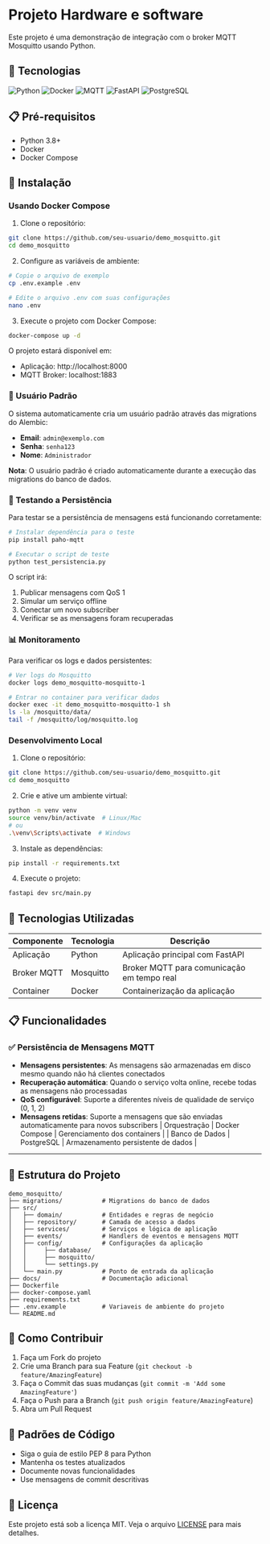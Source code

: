# Projeto Hardware e software

Este projeto é uma demonstração de integração com o broker MQTT Mosquitto usando Python.

## 🚀 Tecnologias

![Python](https://img.shields.io/badge/python-3670A0?style=for-the-badge&logo=python&logoColor=ffdd54)
![Docker](https://img.shields.io/badge/docker-%230db7ed.svg?style=for-the-badge&logo=docker&logoColor=white)
![MQTT](https://img.shields.io/badge/MQTT-660066?style=for-the-badge&logo=mqtt&logoColor=white)
![FastAPI](https://img.shields.io/badge/FastAPI-005571?style=for-the-badge&logo=fastapi)
![PostgreSQL](https://img.shields.io/badge/PostgreSQL-316192?style=for-the-badge&logo=postgresql&logoColor=white)

## 📋 Pré-requisitos

- Python 3.8+
- Docker
- Docker Compose

## 🔧 Instalação

### Usando Docker Compose

1. Clone o repositório:
```bash
git clone https://github.com/seu-usuario/demo_mosquitto.git
cd demo_mosquitto
```

2. Configure as variáveis de ambiente:
```bash
# Copie o arquivo de exemplo
cp .env.example .env

# Edite o arquivo .env com suas configurações
nano .env
```

3. Execute o projeto com Docker Compose:
```bash
docker-compose up -d
```

O projeto estará disponível em:
- Aplicação: http://localhost:8000
- MQTT Broker: localhost:1883

### 🔐 Usuário Padrão

O sistema automaticamente cria um usuário padrão através das migrations do Alembic:

- **Email**: `admin@exemplo.com`
- **Senha**: `senha123`
- **Nome**: `Administrador`

**Nota**: O usuário padrão é criado automaticamente durante a execução das migrations do banco de dados.

### 🧪 Testando a Persistência

Para testar se a persistência de mensagens está funcionando corretamente:

```bash
# Instalar dependência para o teste
pip install paho-mqtt

# Executar o script de teste
python test_persistencia.py
```

O script irá:
1. Publicar mensagens com QoS 1
2. Simular um serviço offline
3. Conectar um novo subscriber
4. Verificar se as mensagens foram recuperadas

### 📊 Monitoramento

Para verificar os logs e dados persistentes:

```bash
# Ver logs do Mosquitto
docker logs demo_mosquitto-mosquitto-1

# Entrar no container para verificar dados
docker exec -it demo_mosquitto-mosquitto-1 sh
ls -la /mosquitto/data/
tail -f /mosquitto/log/mosquitto.log
```

### Desenvolvimento Local

1. Clone o repositório:
```bash
git clone https://github.com/seu-usuario/demo_mosquitto.git
cd demo_mosquitto
```

2. Crie e ative um ambiente virtual:
```bash
python -m venv venv
source venv/bin/activate  # Linux/Mac
# ou
.\venv\Scripts\activate  # Windows
```

3. Instale as dependências:
```bash
pip install -r requirements.txt
```

4. Execute o projeto:
```bash
fastapi dev src/main.py
```

## 🔧 Tecnologias Utilizadas

| Componente      | Tecnologia | Descrição                                    |
|----------------|------------|----------------------------------------------|
| Aplicação      | Python     | Aplicação principal com FastAPI              |
| Broker MQTT    | Mosquitto  | Broker MQTT para comunicação em tempo real   |
| Container      | Docker     | Containerização da aplicação                 |

## 📋 Funcionalidades

### ✅ Persistência de Mensagens MQTT
- **Mensagens persistentes**: As mensagens são armazenadas em disco mesmo quando não há clientes conectados
- **Recuperação automática**: Quando o serviço volta online, recebe todas as mensagens não processadas
- **QoS configurável**: Suporte a diferentes níveis de qualidade de serviço (0, 1, 2)
- **Mensagens retidas**: Suporte a mensagens que são enviadas automaticamente para novos subscribers
| Orquestração   | Docker Compose | Gerenciamento dos containers              |
| Banco de Dados | PostgreSQL | Armazenamento persistente de dados           |

---

## 📁 Estrutura do Projeto

```tree
demo_mosquitto/
├── migrations/           # Migrations do banco de dados
├── src/
│   ├── domain/           # Entidades e regras de negócio
│   ├── repository/       # Camada de acesso a dados
│   ├── services/         # Serviços e lógica de aplicação
│   ├── events/           # Handlers de eventos e mensagens MQTT
│   ├── config/           # Configurações da aplicação 
│   │     ├── database/
│   │     ├── mosquitto/
│   │     └── settings.py 
│   └── main.py           # Ponto de entrada da aplicação
├── docs/                 # Documentação adicional
├── Dockerfile
├── docker-compose.yaml
├── requirements.txt
├── .env.example          # Variaveis de ambiente do projeto
└── README.md
```

## 🤝 Como Contribuir

1. Faça um Fork do projeto
2. Crie uma Branch para sua Feature (`git checkout -b feature/AmazingFeature`)
3. Faça o Commit das suas mudanças (`git commit -m 'Add some AmazingFeature'`)
4. Faça o Push para a Branch (`git push origin feature/AmazingFeature`)
5. Abra um Pull Request

## 📝 Padrões de Código

- Siga o guia de estilo PEP 8 para Python
- Mantenha os testes atualizados
- Documente novas funcionalidades
- Use mensagens de commit descritivas

## 📄 Licença

Este projeto está sob a licença MIT. Veja o arquivo [LICENSE](LICENSE) para mais detalhes.